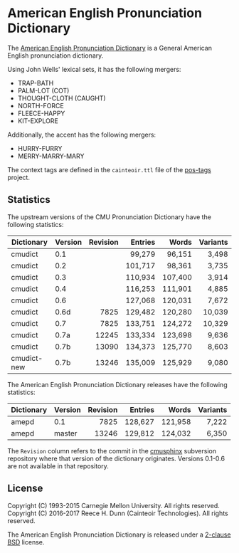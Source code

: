 # American English Pronunciation Dictionary

The [American English Pronunciation Dictionary](cmudict) is a General American
English pronunciation dictionary.

Using John Wells' lexical sets, it has the following mergers:

 *  TRAP-BATH
 *  PALM-LOT (COT)
 *  THOUGHT-CLOTH (CAUGHT)
 *  NORTH-FORCE
 *  FLEECE-HAPPY
 *  KIT-EXPLORE

Additionally, the accent has the following mergers:

 *  HURRY-FURRY
 *  MERRY-MARRY-MARY

The context tags are defined in the `cainteoir.ttl` file of the
[pos-tags](https://github.com/rhdunn/pos-tags) project.

## Statistics

The upstream versions of the CMU Pronunciation Dictionary have the following
statistics:

| Dictionary  | Version | Revision | Entries | Words   | Variants |
|-------------|---------|---------:|--------:|--------:|---------:|
| cmudict     | 0.1     |          |  99,279 |  96,151 |    3,498 |
| cmudict     | 0.2     |          | 101,717 |  98,361 |    3,735 |
| cmudict     | 0.3     |          | 110,934 | 107,400 |    3,914 |
| cmudict     | 0.4     |          | 116,253 | 111,901 |    4,885 |
| cmudict     | 0.6     |          | 127,068 | 120,031 |    7,672 |
| cmudict     | 0.6d    |     7825 | 129,482 | 120,280 |   10,039 |
| cmudict     | 0.7     |     7825 | 133,751 | 124,272 |   10,329 |
| cmudict     | 0.7a    |    12245 | 133,334 | 123,698 |    9,636 |
| cmudict     | 0.7b    |    13090 | 134,373 | 125,770 |    8,603 |
| cmudict-new | 0.7b    |    13246 | 135,009 | 125,929 |    9,080 |

The American English Pronunciation Dictionary releases have the following
statistics:

| Dictionary  | Version | Revision | Entries | Words   | Variants |
|-------------|---------|---------:|--------:|--------:|---------:|
| amepd       | 0.1     |     7825 | 128,627 | 121,958 |    7,222 |
| amepd       | master  |    13246 | 129,812 | 124,032 |    6,350 |

The `Revision` column refers to the commit in the
[cmusphinx](https://sourceforge.net/p/cmusphinx/code/HEAD/tree/)
subversion repository where that version of the dictionary originates.
Versions 0.1-0.6 are not available in that repository.

## License

Copyright (C) 1993-2015 Carnegie Mellon University. All rights reserved.  
Copyright (C) 2016-2017 Reece H. Dunn (Cainteoir Technologies). All rights reserved.

The American English Pronunciation Dictionary is released under a
[2-clause BSD](COPYING) license.
